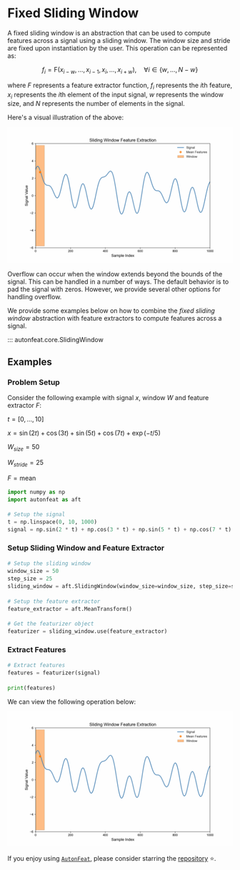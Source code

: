 <!-- 
Author(s): Dhruv Srikanth
Email(s): dsrikant (at) andrew (dot) cmu (dot) edu
Acknowledgements:
Copyright (c) 2023 Carnegie Mellon University, Auton Lab
This code is subject to the license terms contained in the code repo.
-->

# Fixed Sliding Window

A fixed sliding window is an abstraction that can be used to compute features across a signal using a sliding window. The window size and stride are fixed upon instantiation by the user. This operation can be represented as:

$$
f_{i} = \text{F}(x_{i - w}, \dots, x_{i - 1}, x_{i}, \dots, x_{i + w}), \quad \forall i \in \{w, \dots, N - w\}
$$

where $F$ represents a feature extractor function, $f_{i}$ represents the $i$th feature, $x_{i}$ represents the $i$th element of the input signal, $w$ represents the window size, and $N$ represents the number of elements in the signal.

Here's a visual illustration of the above:

![FixedSlidingWindow](../../assets/fixed_sliding_window_animation.gif)


Overflow can occur when the window extends beyond the bounds of the signal. This can be handled in a number of ways. The default behavior is to pad the signal with zeros. However, we provide several other options for handling overflow.

We provide some examples below on how to combine the *fixed sliding window* abstraction with feature extractors to compute features across a signal.

::: autonfeat.core.SlidingWindow

## Examples

### Problem Setup

Consider the following example with signal $x$, window $W$ and feature extractor $F$:

$t = \left[0, \dots, 10\right]$

$x = \sin(2t) + \cos(3t) + \sin(5t) + \cos(7t) + \exp(-t / 5)$

$W_{size} = 50$

$W_{stride} = 25$

$F = \text{mean}$

```python
import numpy as np
import autonfeat as aft

# Setup the signal
t = np.linspace(0, 10, 1000)
signal = np.sin(2 * t) + np.cos(3 * t) + np.sin(5 * t) + np.cos(7 * t) + np.exp(-t / 5)
```

### Setup Sliding Window and Feature Extractor

```python
# Setup the sliding window
window_size = 50
step_size = 25
sliding_window = aft.SlidingWindow(window_size=window_size, step_size=step_size)

# Setup the feature extractor
feature_extractor = aft.MeanTransform()

# Get the featurizer object
featurizer = sliding_window.use(feature_extractor)
```

### Extract Features

```python
# Extract features
features = featurizer(signal)

print(features)
```

We can view the following operation below:

![FixedSlidingWindow](../../assets/fixed_sliding_window_animation.gif)


If you enjoy using [`AutonFeat`](../../index.md), please consider starring the [repository](https://github.com/autonlab/AutonFeat) ⭐️.